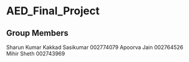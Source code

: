 # AED_Final_Project

## Group Members
Sharun Kumar Kakkad Sasikumar	002774079
Apoorva Jain	            	002764526
Mihir Sheth		                002743969
